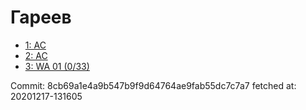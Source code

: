 # Гареев
- [1: AC](1.md)
- [2: AC](2.md)
- [3: WA 01 (0/33)](3.md)

Commit: 8cb69a1e4a9b547b9f9d64764ae9fab55dc7c7a7
 fetched at: 20201217-131605
